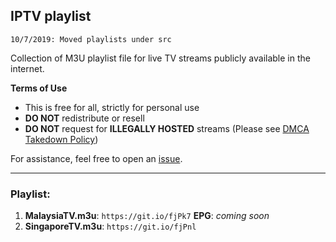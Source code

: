 ## IPTV playlist
`10/7/2019: Moved playlists under src`

Collection of M3U playlist file for live TV streams publicly available in the internet.

**Terms of Use**
- This is free for all, strictly for personal use
- **DO NOT** redistribute or resell
- **DO NOT** request for **ILLEGALLY HOSTED** streams (Please see [DMCA Takedown Policy](https://help.github.com/en/articles/dmca-takedown-policy))

For assistance, feel free to open an [issue](https://github.com/akmalharith/IPTV/issues).
___
### Playlist:
1. **MalaysiaTV.m3u**: `https://git.io/fjPk7` 
**EPG**: *coming soon*
2. **SingaporeTV.m3u**: `https://git.io/fjPnl`
